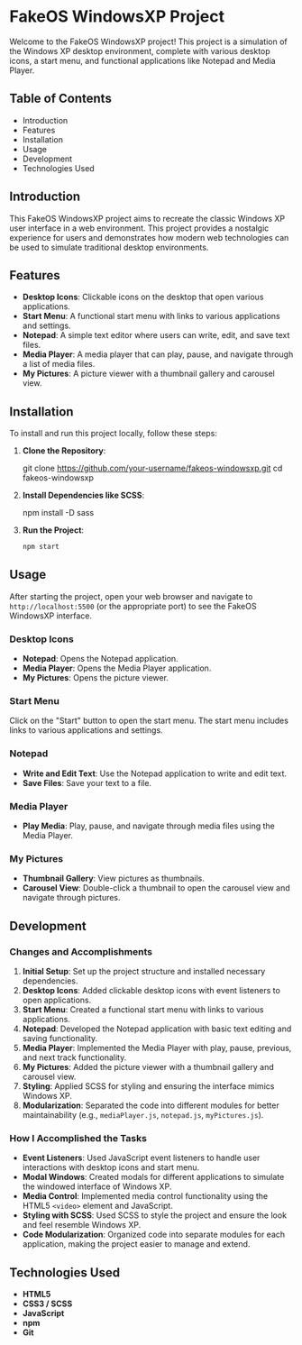 # FakeOS WindowsXP Project

Welcome to the FakeOS WindowsXP project! This project is a simulation of the Windows XP desktop environment, complete with various desktop icons, a start menu, and functional applications like Notepad and Media Player.

## Table of Contents
- Introduction
- Features
- Installation
- Usage
- Development
- Technologies Used

## Introduction

This FakeOS WindowsXP project aims to recreate the classic Windows XP user interface in a web environment. This project provides a nostalgic experience for users and demonstrates how modern web technologies can be used to simulate traditional desktop environments.

## Features

- **Desktop Icons**: Clickable icons on the desktop that open various applications.
- **Start Menu**: A functional start menu with links to various applications and settings.
- **Notepad**: A simple text editor where users can write, edit, and save text files.
- **Media Player**: A media player that can play, pause, and navigate through a list of media files.
- **My Pictures**: A picture viewer with a thumbnail gallery and carousel view.

## Installation

To install and run this project locally, follow these steps:

1. **Clone the Repository**:
   
    git clone https://github.com/your-username/fakeos-windowsxp.git
    cd fakeos-windowsxp
   

2. **Install Dependencies like SCSS**:
   
    npm install -D sass
    


3. **Run the Project**:
    ```sh
    npm start
    ```

## Usage

After starting the project, open your web browser and navigate to `http://localhost:5500` (or the appropriate port) to see the FakeOS WindowsXP interface.

### Desktop Icons

- **Notepad**: Opens the Notepad application.
- **Media Player**: Opens the Media Player application.
- **My Pictures**: Opens the picture viewer.

### Start Menu

Click on the "Start" button to open the start menu. The start menu includes links to various applications and settings.

### Notepad

- **Write and Edit Text**: Use the Notepad application to write and edit text.
- **Save Files**: Save your text to a file.

### Media Player

- **Play Media**: Play, pause, and navigate through media files using the Media Player.

### My Pictures

- **Thumbnail Gallery**: View pictures as thumbnails.
- **Carousel View**: Double-click a thumbnail to open the carousel view and navigate through pictures.

## Development

### Changes and Accomplishments

1. **Initial Setup**: Set up the project structure and installed necessary dependencies.
2. **Desktop Icons**: Added clickable desktop icons with event listeners to open applications.
3. **Start Menu**: Created a functional start menu with links to various applications.
4. **Notepad**: Developed the Notepad application with basic text editing and saving functionality.
5. **Media Player**: Implemented the Media Player with play, pause, previous, and next track functionality.
6. **My Pictures**: Added the picture viewer with a thumbnail gallery and carousel view.
7. **Styling**: Applied SCSS for styling and ensuring the interface mimics Windows XP.
8. **Modularization**: Separated the code into different modules for better maintainability (e.g., `mediaPlayer.js`, `notepad.js`, `myPictures.js`).

### How I Accomplished the Tasks

- **Event Listeners**: Used JavaScript event listeners to handle user interactions with desktop icons and start menu.
- **Modal Windows**: Created modals for different applications to simulate the windowed interface of Windows XP.
- **Media Control**: Implemented media control functionality using the HTML5 `<video>` element and JavaScript.
- **Styling with SCSS**: Used SCSS to style the project and ensure the look and feel resemble Windows XP.
- **Code Modularization**: Organized code into separate modules for each application, making the project easier to manage and extend.

## Technologies Used

- **HTML5**
- **CSS3 / SCSS**
- **JavaScript**
- **npm**
- **Git**